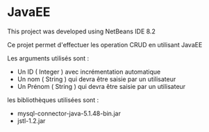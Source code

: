 # JavaEE
This project was developed using NetBeans IDE 8.2 

Ce projet permet d'effectuer les operation CRUD en utilisant JavaEE 
 
  Les arguments utilisés sont :
  
 * Un ID ( Integer ) avec incrémentation automatique
 * Un nom ( String ) qui devra être saisie par un utilisateur
 * Un Prénom ( String ) qui devra être saisie par un utilisateur 
 
 les bibliothèques utilisées sont :
 
 * mysql-connector-java-5.1.48-bin.jar
 * jstl-1.2.jar
